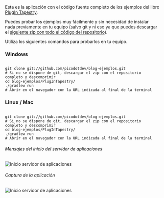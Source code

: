 Esta es la aplicación con el código fuente completo de los ejemplos del libro [PlugIn Tapestry](http://goo.gl/WFQgY).

Puedes probar los ejemplos muy fácilmente y sin necesidad de instalar nada previamente en tu equipo 
(salvo git y ni eso ya que puedes descargar el [siguiente zip con todo el código del repositorio](https://github.com/picodotdev/blog-ejemplos/archive/master.zip)). 

Utiliza los siguientes comandos para probarlos en tu equipo.

### Windows
<pre><code>
git clone git://github.com/picodotdev/blog-ejemplos.git
# Si no se dispone de git, descargar el zip con el repositorio completo y descomprimir 
cd blog-ejemplos/PlugInTapestry/ 
./gradlew run
# Abrir en el navegador con la URL indicada al final de la terminal
</code></pre>

### Linux / Mac
<pre><code>
git clone git://github.com/picodotdev/blog-ejemplos.git 
# Si no se dispone de git, descargar el zip con el repositorio completo y descomprimir 
cd blog-ejemplos/PlugInTapestry/ 
./gradlew run
# Abrir en el navegador con la URL indicada al final de la terminal
</code></pre>

###### Mensajes del inicio del servidor de aplicaciones
![Inicio servidor de aplicaciones](https://github.com/picodotdev/blog-ejemplos/blob/master/PlugInTapestry/misc/inicio-rapido-5.png)

###### Captura de la aplicación
![Inicio servidor de aplicaciones](https://github.com/picodotdev/blog-ejemplos/blob/master/PlugInTapestry/misc/PlugInTapestry.png)
